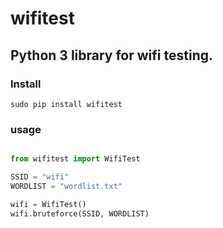 # wifitest

## Python 3 library for wifi testing.

### Install

    sudo pip install wifitest


### usage

```python

from wifitest import WifiTest

SSID = "wifi"
WORDLIST = "wordlist.txt"

wifi = WifiTest()
wifi.bruteforce(SSID, WORDLIST)

```
